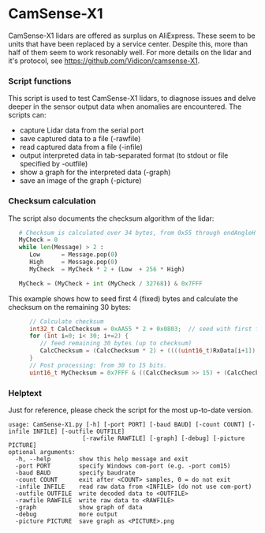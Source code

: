 # CamSense-X1
CamSense-X1 lidars are offered as surplus on AliExpress. These seem to be units that have been replaced by a service center. Despite this, more than half of them seem to work resonably well.
For more details on the lidar and it's protocol, see https://github.com/Vidicon/camsense-X1.

### Script functions
This script is used to test CamSense-X1 lidars, to diagnose issues and delve deeper in the sensor output data when anomalies are encountered.
The scripts can:
* capture Lidar data from the serial port
* save captured data to a file (-rawfile)
* read captured data from a file (-infile)
* output interpreted data in tab-separated format (to stdout or file specified by -outfile)
* show a graph for the interpreted data (-graph)
* save an image of the graph (-picture)

### Checksum calculation
The script also documents the checksum algorithm of the lidar:
```python
   # Checksum is calculated over 34 bytes, from 0x55 through endAngleH
   MyCheck = 0
   while len(Message) > 2 :
      Low      = Message.pop(0)
      High     = Message.pop(0)
      MyCheck  = MyCheck * 2 + (Low  + 256 * High)

   MyCheck = (MyCheck + int (MyCheck / 32768)) & 0x7FFF
```

This example shows how to seed first 4 (fixed) bytes and calculate the checksum on the remaining 30 bytes:
```C++
      // Calculate checksum
      int32_t CalcChecksum = 0xAA55 * 2 + 0x0803;  // seed with first four bytes (ll-hh order)
      for (int i=0; i< 30; i+=2) {
         // feed remaining 30 bytes (up to checksum)
         CalcChecksum = (CalcChecksum * 2) + ((((uint16_t)RxData[i+1]) << 8) | RxData[i]);
      }
      // Post processing: from 30 to 15 bits.
      uint16_t MyChecksum = 0x7FFF & ((CalcChecksum >> 15) + (CalcChecksum & 0x7FFF));
```

### Helptext
Just for reference, please check the script for the most up-to-date version.
```
usage: CamSense-X1.py [-h] [-port PORT] [-baud BAUD] [-count COUNT] [-infile INFILE] [-outfile OUTFILE]
                     [-rawfile RAWFILE] [-graph] [-debug] [-picture PICTURE]
optional arguments:
  -h, --help        show this help message and exit
  -port PORT        specify Windows com-port (e.g. -port com15)
  -baud BAUD        specify baudrate
  -count COUNT      exit after <COUNT> samples, 0 = do not exit
  -infile INFILE    read raw data from <INFILE> (do not use com-port)
  -outfile OUTFILE  write decoded data to <OUTFILE>
  -rawfile RAWFILE  write raw data to <RAWFILE>
  -graph            show graph of data
  -debug            more output
  -picture PICTURE  save graph as <PICTURE>.png
```